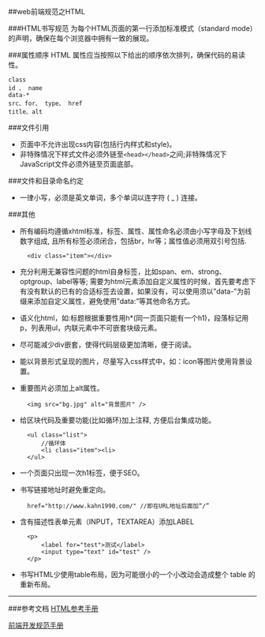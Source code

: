 ##web前端规范之HTML

###HTML书写规范
为每个HTML页面的第一行添加标准模式（standard mode）的声明，确保在每个浏览器中拥有一致的展现。

###属性顺序
HTML 属性应当按照以下给出的顺序依次排列，确保代码的易读性。

	class
	id 、 name
	data-*
	src、for、 type、 href
	title、alt

###文件引用
* 页面中不允许出现css内容(包括行内样式和style)。
* 非特殊情况下样式文件必须外链至`<head></head>`之间;非特殊情况下JavaScript文件必须外链至页面底部。

###文件和目录命名约定
* 一律小写，必须是英文单词，多个单词以连字符 ( _ ) 连接。

###其他

* 所有编码均遵循xhtml标准，标签、属性、属性命名必须由小写字母及下划线数字组成, 且所有标签必须闭合，包括br，hr等；属性值必须用双引号包括.

		<div class="item"></div>

* 充分利用无兼容性问题的html自身标签，比如span、em、strong、optgroup、label等等; 需要为html元素添加自定义属性的时候，首先要考虑下有没有默认的已有的合适标签去设置，如果没有，可以使用须以”data-”为前缀来添加自定义属性，避免使用”data:”等其他命名方式。

* 语义化html，如:标题根据重要性用h*(同一页面只能有一个h1)，段落标记用p，列表用ul，内联元素中不可嵌套块级元素。

* 尽可能减少div嵌套，使得代码层级更加清晰，便于阅读。

* 能以背景形式呈现的图片，尽量写入css样式中，如：icon等图片使用背景设置。

* 重要图片必须加上alt属性。

		<img src="bg.jpg" alt="背景图片" />

* 给区块代码及重要功能(比如循环)加上注释, 方便后台集成功能。

		<ul class="list">
			//循环体
			<li class="item"><li>
		</ul>

* 一个页面只出现一次h1标签，便于SEO。
* 书写链接地址时避免重定向。

		href="http://www.kahn1990.com/" //即在URL地址后面加“/”

* 含有描述性表单元素（INPUT，TEXTAREA）添加LABEL

		<p>
    		<label for="test">测试</label>
    		<input type="text" id="test" />
		</p>

* 书写HTML少使用table布局，因为可能很小的一个小改动会造成整个 table 的重新布局。

***
###参考文档
[HTML参考手册](http://www.w3school.com.cn/tags/index.asp)

[前端开发规范手册](https://github.com/Aaaaaashu/Front-End-Style-Guide)





